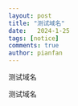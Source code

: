 ```yaml
---
layout: post
title: "测试域名"
date:   2024-1-25
tags: [notice]
comments: true
author: pianfan
---
```


测试域名

<!-- more -->

测试域名
